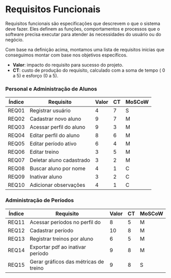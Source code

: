 # Requisitos Funcionais

Requisitos funcionais são especificações que descrevem o que o sistema deve fazer. Eles definem as funções, comportamentos e processos que o software precisa executar para atender às necessidades do usuário ou do negócio.

Com base na definição acima, montamos uma lista de requisitos inicias que conseguimos montar com base nos objetivos específicos.

- **Valor**: impacto do requisito para sucesso do projeto.
- **CT**: custo de produção do requisito, calculado com a soma de tempo ( 0 a 5) e esforço (0 a 5).

### Personal e Administração de Alunos

| Índice | Requisito | Valor | CT | MoSCoW |
|--------|-----------|-------|----|--------|
| REQ01  | Registrar usuário | 4 | 7 | S |
| REQ02  | Cadastrar novo aluno | 9 | 7 | M |
| REQ03  | Acessar perfil do aluno | 9 | 3 | M |
| REQ04  | Editar perfil do aluno | 8 | 6 | M |
| REQ05  | Editar período ativo  | 6 | 4 | M |
| REQ06  | Editar treino | 3 | 5 | M |
| REQ07  | Deletar aluno cadastrado | 3 | 2 | M |
| REQ08  | Buscar aluno por nome | 4 | 1 | C |
| REQ09  | Inativar aluno | 3 | 2 | C |
| REQ10  | Adicionar observações | 4 | 1 | C |

### Administração de Períodos

| Índice | Requisito | Valor | CT | MoSCoW |
|--------|-----------|-------|----|--------|
| REQ11  | Acessar períodos no perfil do | 8 | 5 | M |
| REQ12  | Cadastrar período  | 10 | 8 | M |
| REQ13  | Registrar treinos por aluno | 6 | 5 | M |
| REQ14  | Exportar pdf ao inativar período| 9 | 8 | M |
| REQ15  | Gerar gráficos das métricas de treino | 9 | 8 | S | 



